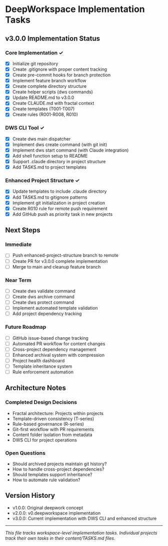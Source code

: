 # DeepWorkspace Implementation Tasks

## v3.0.0 Implementation Status

### Core Implementation ✓
- [x] Initialize git repository
- [x] Create .gitignore with proper content tracking
- [x] Create pre-commit hooks for branch protection
- [x] Implement feature branch workflow
- [x] Create complete directory structure
- [x] Create helper scripts (dws commands)
- [x] Update README.md to v3.0.0
- [x] Create CLAUDE.md with fractal context
- [x] Create templates (T001-T007)
- [x] Create rules (R001-R008, R010)

### DWS CLI Tool ✓
- [x] Create dws main dispatcher
- [x] Implement dws create command (with git init)
- [x] Implement dws start command (with Claude integration)
- [x] Add shell function setup to README
- [x] Support .claude directory in project structure
- [x] Add TASKS.md to project templates

### Enhanced Project Structure ✓
- [x] Update templates to include .claude directory
- [x] Add TASKS.md to gitignore patterns
- [x] Implement git initialization in project creation
- [x] Create R010 rule for remote push requirement
- [x] Add GitHub push as priority task in new projects

## Next Steps

### Immediate
- [ ] Push enhanced-project-structure branch to remote
- [ ] Create PR for v3.0.0 complete implementation
- [ ] Merge to main and cleanup feature branch

### Near Term
- [ ] Create dws validate command
- [ ] Create dws archive command  
- [ ] Create dws protect command
- [ ] Implement automated template validation
- [ ] Add project dependency tracking

### Future Roadmap
- [ ] GitHub issue-based change tracking
- [ ] Automated PR workflow for content changes
- [ ] Cross-project dependency management
- [ ] Enhanced archival system with compression
- [ ] Project health dashboard
- [ ] Template inheritance system
- [ ] Rule enforcement automation

## Architecture Notes

### Completed Design Decisions
- Fractal architecture: Projects within projects
- Template-driven consistency (T-series)
- Rule-based governance (R-series)
- Git-first workflow with PR requirements
- Content folder isolation from metadata
- DWS CLI for project operations

### Open Questions
- Should archived projects maintain git history?
- How to handle cross-project dependencies?
- Should templates support inheritance?
- How to automate rule validation?

## Version History
- v1.0.0: Original deepwork concept
- v2.0.0: v0.deepworkspace implementation
- v3.0.0: Current implementation with DWS CLI and enhanced structure

---
*This file tracks workspace-level implementation tasks. Individual projects track their own tasks in their content/TASKS.md files.*